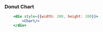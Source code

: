 ### **Donut Chart** ###

```jsx
    <div style={{width: 200, height: 200}}>
        <Chart/>
    </div>
```
